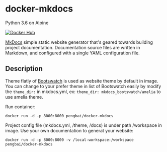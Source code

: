 # docker-mkdocs
Python 3.6 on Alpine

[![Docker Hub](https://img.shields.io/badge/docker-ready-blue.svg)](https://hub.docker.com/r/pengbai/docker-mkdocs/)

[MkDocs](http://www.mkdocs.org/) simple static website generator that's geared towards building project documentation. Documentation source files are written in Markdown, and configured with a single YAML configuration file.

## Description
Theme flatly of [Bootswatch](http://mkdocs.github.io/mkdocs-bootswatch/) is used as website theme by default in image. You can change to your prefer theme in list of Bootswatch easily by modify the ```theme_dir:``` in mkdocs.yml, ex: ```theme_dir: mkdocs_bootswatch/amelia``` to use amelia theme. 

Run container:
```
docker run -d -p 8000:8000 pengbai/docker-mkdocs
```

Project config file (mkdocs.yml, /theme, /docs) is under path /workspace in image. Use your own documentation to generat your website: 
```
docker run -d -p 8000:8000 -v /local-workspace:/workspace pengbai/docker-mkdocs
```

